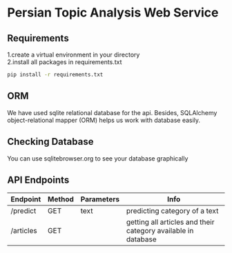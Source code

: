 # Persian Topic Analysis Web Service

## Requirements
1.create a virtual environment in your directory  
2.install all packages in requirements.txt  
```bash
pip install -r requirements.txt
```

## ORM
We have used sqlite relational database for the api. Besides, SQLAlchemy object-relational mapper (ORM) helps us work with database easily.

## Checking Database
You can use sqlitebrowser.org to see your database graphically

## API Endpoints
| Endpoint  | Method | Parameters | Info                                                          |
|-----------|--------|------------|---------------------------------------------------------------|
| /predict  | GET    | text       | predicting category of a text                                 |
| /articles | GET    |            | getting all articles and their category available in database |

